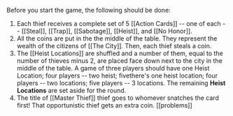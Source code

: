 Before you start the game, the following should be done:
1. Each thief receives a complete set of 5 [[Action Cards]] -- one of each -- [[Steal]], [[Trap]], [[Sabotage]], [[Heist]], and [[No Honor]].
2. All the coins are put in the the middle of the table. They represent the wealth of the citizens of [[The City]]. Then, each thief steals a coin.
4. The [[Heist Locations]] are shuffled and a number of them, equal to the number of thieves minus 2, are placed face down next to the city in the middle of the table. A game of three players should have one Heist Location; four players -- two heist; fivethere's one heist location; four players -- two locations; five players -- 3 locations. The remaining **Heist Locations** are set aside for the round.
5. The title of [[Master Thief]] thief goes to whomever snatches the card first! That opportunistic thief gets an extra coin.
[[problems]]